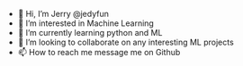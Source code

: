 - 👋 Hi, I’m Jerry @jedyfun
- 👀 I’m interested in Machine Learning
- 🌱 I’m currently learning python and ML
- 💞️ I’m looking to collaborate on any interesting ML projects
- 📫 How to reach me message me on Github

<!---
jedyfun/jedyfun is a ✨ special ✨ repository because its `README.md` (this file) appears on your GitHub profile.
You can click the Preview link to take a look at your changes.
--->
